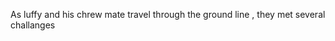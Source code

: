 <!DOCTYPE html>
<html>
<head>
	<meta charset="utf-8">
	<meta name="viewport" content="width=device-width, initial-scale=6">
	<title>ONE PEICE</title>
</head>
<body>
<p>As luffy and his chrew mate travel through the ground line , they met several challanges </p>
</body>
</html>
